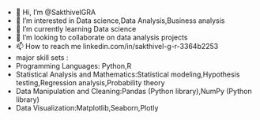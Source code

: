 - 👋 Hi, I’m @SakthivelGRA
- 👀 I’m interested in Data science,Data Analysis,Business analysis
- 🌱 I’m currently learning  Data science 
- 💞️ I’m looking to collaborate on data analysis projects
- 📫 How to reach me linkedin.com/in/sakthivel-g-r-3364b2253
- major skill sets :
- Programming Languages: Python,R
- Statistical Analysis and Mathematics:Statistical modeling,Hypothesis testing,Regression analysis,Probability theory
- Data Manipulation and Cleaning:Pandas (Python library),NumPy (Python library)
- Data Visualization:Matplotlib,Seaborn,Plotly












